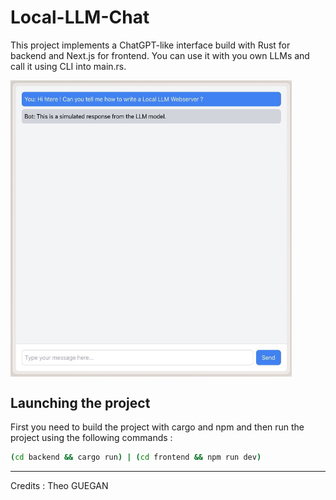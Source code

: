 # Local-LLM-Chat

This project implements a ChatGPT-like interface build with Rust for backend and Next.js for frontend.
You can use it with you own LLMs and call it using CLI into main.rs.

<div id="image-table">
    <img src="frontend/public/screen.jpeg" width="450" height="auto" align="center">
</div>

## Launching the project

First you need to build the project with cargo and npm and then run the project using the following commands :

```bash
(cd backend && cargo run) | (cd frontend && npm run dev)
```

---

Credits : Theo GUEGAN
